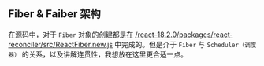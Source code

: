## Fiber & Faiber 架构
在源码中，对于 `Fiber` 对象的创建都是在 [/react-18.2.0/packages/react-reconciler/src/ReactFiber.new.js](https://github.com/MrArky/ReactSourceCode/blob/main/packages/react-18.2.0/packages/react-reconciler/src/ReactFiber.new.js#L210) 中完成的。但是介于 `Fiber` 与 `Scheduler（调度器）` 的关系，以及讲解连贯性，我想放在这里更合适一点。

